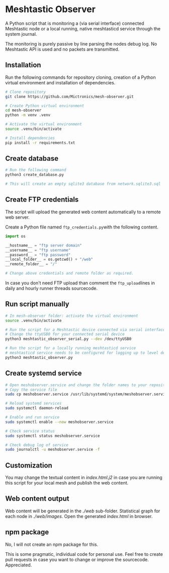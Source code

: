 # Meshtastic Observer

A Python script that is monitoring a (via serial interface) connected Meshtastic node or a local running, native meshtasticd service through the system journal.

The monitoring is purely passive by line parsing the nodes debug log. No Meshtastic API is used and no packets are transmitted.

## Installation

Run the following commands for repository cloning, creation of a Python virtual environment and installation of dependencies.

```bash
# Clone repository
git clone https://github.com/Mictronics/mesh-observer.git

# Create Python virtual environment
cd mesh-observer
python -m venv .venv

# Activate the virtual environment
source .venv/bin/activate

# Install dependencies
pip install -r requirements.txt
```

## Create database
```bash
# Run the following command
python3 create_database.py

# This will create an empty sqlite3 database from network.sqlite3.sql
```

## Create FTP credentials
The script will upload the generated web content automatically to a remote web server.

Create a Python file named `ftp_credentials.py`with the following content.
```python
import os

__hostname__ = "ftp server domain"
__username__ = "ftp username"
__password__ = "ftp password"
__local_folder__ = os.getcwd() + "/web"
__remote_folder__ = "/"

# Change above credentials and remote folder as required.
```

In case you don't need FTP upload than comment the `ftp_upload`lines in daily and hourly runner threads sourcecode.

## Run script manually
```bash
# In mesh-observer folder: activate the virtual environment
source .venv/bin/activate

# Run the script for a Meshtastic device connected via serial interface (USB)
# Change the ttyUSB0 for your connected serial device
python3 meshtastic_observer_serial.py --dev /dev/ttyUSB0

# Run the script for a locally running meshtasticd service
# meshtasticd service needs to be configured for logging up to level debug
python3 meshtastic_observer.py
```

## Create systemd service
```bash
# Open meshobserver.service and change the folder names to your repository clone location
# Copy the service file
sudo cp meshobserver.service /usr/lib/systemd/system/meshobserver.service

# Reload systemd services
sudo systemctl daemon-reload

# Enable and run service
sudo systemctl enable --now meshobserver.service

# Check service status
sudo systemctl status meshobserver.service

# Check debug log of service
sudo journalctl -u meshobserver.service -f
```

## Customization

You may change the textual content in _index.html.j2_ in case you are running this script for your local mesh and publish the web content.

## Web content output

Web content will be generated in the _./web_ sub-folder. Statistical graph for each node in _./web/images_. Open the generated _index.html_ in browser.

## npm package
No, I will not create an npm package for this.

This is some pragmatic, individual code for personal use. Feel free to create pull requests in case you want to change or improve the sourcecode. Appreciated.